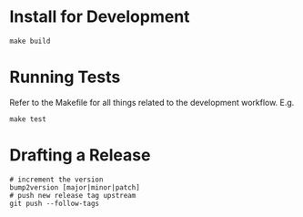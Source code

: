 # Install for Development

```
make build
```

# Running Tests

Refer to the Makefile for all things related to the development workflow. E.g.

```
make test
```

# Drafting a Release

```
# increment the version
bump2version [major|minor|patch]
# push new release tag upstream
git push --follow-tags
```
